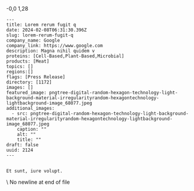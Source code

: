  -0,0 1,28 

    ---
    title: Lorem rerum fugit q
    date: 2024-02-08T06:31:30.396Z
    slug: lorem-rerum-fugit-q
    company_name: Google
    company_link: https://www.google.com
    description: Magna nihil quidem v
    proteins: [Cell-Based,Plant-Based,Microbial]
    products: [Meat]
    topics: []
    regions:[]
    flags: [Press Release]
    directory: [1172]
    images: []
    featured_image: pngtree-digital-random-hexagon-technology-light-background-material-irregularityrandom-hexagontechnology-lightbackground-image_68077.jpeg
    additional_images:
      - src: pngtree-digital-random-hexagon-technology-light-background-material-irregularityrandom-hexagontechnology-lightbackground-image_68077.jpeg
        caption: ""
        alt: ""
        title: ""
    draft: false
    uuid: 2124
    ---
    

    Et sunt, iure volupt.
    
\ No newline at end of file
